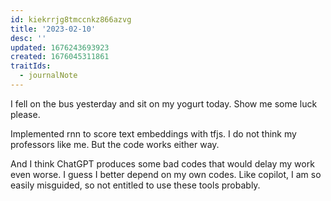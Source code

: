 ```yaml
---
id: kiekrrjg8tmccnkz866azvg
title: '2023-02-10'
desc: ''
updated: 1676243693923
created: 1676045311861
traitIds:
  - journalNote
---
```

I fell on the bus yesterday and sit on my yogurt today. Show me some luck please.

Implemented rnn to score text embeddings with tfjs. I do not think my professors like me. But the code works either way.

And I think ChatGPT produces some bad codes that would delay my work even worse. I guess I better depend on my own codes. Like copilot, I am so easily misguided, so not entitled to use these tools probably.